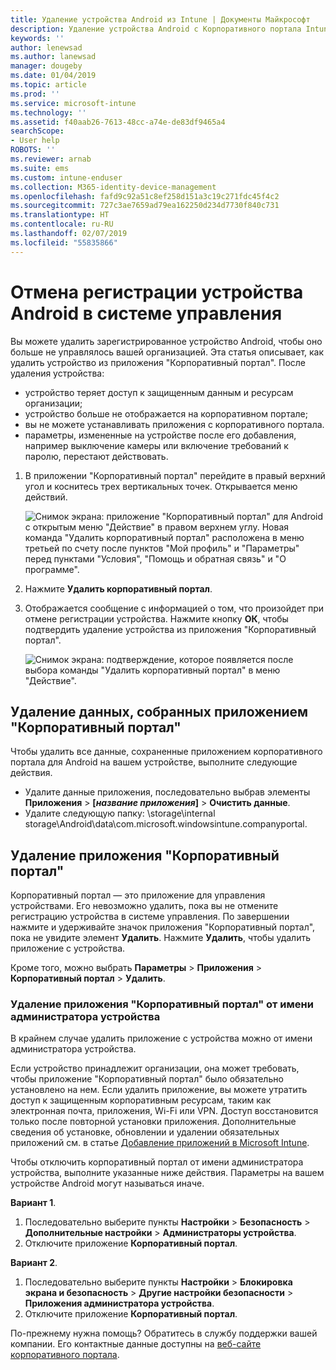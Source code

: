 ```yaml
---
title: Удаление устройства Android из Intune | Документы Майкрософт
description: Удаление устройства Android с Корпоративного портала Intune
keywords: ''
author: lenewsad
ms.author: lanewsad
manager: dougeby
ms.date: 01/04/2019
ms.topic: article
ms.prod: ''
ms.service: microsoft-intune
ms.technology: ''
ms.assetid: f40aab26-7613-48cc-a74e-de83df9465a4
searchScope:
- User help
ROBOTS: ''
ms.reviewer: arnab
ms.suite: ems
ms.custom: intune-enduser
ms.collection: M365-identity-device-management
ms.openlocfilehash: fafd9c92a51c8ef258d151a3c19c271fdc45f4c2
ms.sourcegitcommit: 727c3ae7659ad79ea162250d234d7730f840c731
ms.translationtype: HT
ms.contentlocale: ru-RU
ms.lasthandoff: 02/07/2019
ms.locfileid: "55835866"
---
```

# <a name="unenroll-your-android-device-from-management"></a>Отмена регистрации устройства Android в системе управления  

Вы можете удалить зарегистрированное устройство Android, чтобы оно больше не управлялось вашей организацией. Эта статья описывает, как удалить устройство из приложения "Корпоративный портал". После удаления устройства:  

* устройство теряет доступ к защищенным данным и ресурсам организации;
* устройство больше не отображается на корпоративном портале;
* вы не можете устанавливать приложения с корпоративного портала.
* параметры, измененные на устройстве после его добавления, например выключение камеры или включение требований к паролю, перестают действовать.  

1. В приложении "Корпоративный портал" перейдите в правый верхний угол и коснитесь трех вертикальных точек. Открывается меню действий.

   ![Снимок экрана: приложение "Корпоративный портал" для Android с открытым меню "Действие" в правом верхнем углу. Новая команда "Удалить корпоративный портал" расположена в меню третьей по счету после пунктов "Мой профиль" и "Параметры" перед пунктами "Условия", "Помощь и обратная связь" и "О программе".](./media/android_remove_cp_menu_action_after_1705.png)

2. Нажмите **Удалить корпоративный портал**.  

3. Отображается сообщение с информацией о том, что произойдет при отмене регистрации устройства. Нажмите кнопку **ОК**, чтобы подтвердить удаление устройства из приложения "Корпоративный портал".

   ![Снимок экрана: подтверждение, которое появляется после выбора команды "Удалить корпоративный портал" в меню "Действие".](./media/android_remove_cp_menu_confirmation_after_1705.png)

## <a name="remove-data-collected-by-the-company-portal-app"></a>Удаление данных, собранных приложением "Корпоративный портал"  

Чтобы удалить все данные, сохраненные приложением корпоративного портала для Android на вашем устройстве, выполните следующие действия.

-   Удалите данные приложения, последовательно выбрав элементы **Приложения** > **[*название приложения*]** > **Очистить данные**.
-   Удалите следующую папку: \storage\internal storage\Android\data\com.microsoft.windowsintune.companyportal.

## <a name="uninstall-the-company-portal-app"></a>Удаление приложения "Корпоративный портал"  
Корпоративный портал — это приложение для управления устройствами. Его невозможно удалить, пока вы не отмените регистрацию устройства в системе управления. По завершении нажмите и удерживайте значок приложения "Корпоративный портал", пока не увидите элемент **Удалить**. Нажмите **Удалить**, чтобы удалить приложение с устройства.  

Кроме того, можно выбрать **Параметры** > **Приложения** > **Корпоративный портал** > **Удалить**.  

### <a name="remove-the-company-portal-app-as-a-device-administrator"></a>Удаление приложения "Корпоративный портал" от имени администратора устройства  
В крайнем случае удалить приложение с устройства можно от имени администратора устройства.  

Если устройство принадлежит организации, она может требовать, чтобы приложение "Корпоративный портал" было обязательно установлено на нем. Если удалить приложение, вы можете утратить доступ к защищенным корпоративным ресурсам, таким как электронная почта, приложения, Wi-Fi или VPN. Доступ восстановится только после повторной установки приложения. Дополнительные сведения об установке, обновлении и удалении обязательных приложений см. в статье [Добавление приложений в Microsoft Intune](https://docs.microsoft.com/intune/apps-add#apps-that-are-added-automatically-by-intune).  

Чтобы отключить корпоративный портал от имени администратора устройства, выполните указанные ниже действия. Параметры на вашем устройстве Android могут называться иначе.  

**Вариант 1**.  
1. Последовательно выберите пункты **Настройки** > **Безопасность** > **Дополнительные настройки** > **Администраторы устройства**.  
2. Отключите приложение **Корпоративный портал**.  

**Вариант 2**.  
1. Последовательно выберите пункты **Настройки** > **Блокировка экрана и безопасность** > **Другие настройки безопасности** > **Приложения администратора устройства**.  
2. Отключите приложение **Корпоративный портал**.    

По-прежнему нужна помощь? Обратитесь в службу поддержки вашей компании. Его контактные данные доступны на [веб-сайте корпоративного портала](https://go.microsoft.com/fwlink/?linkid=2010980).
